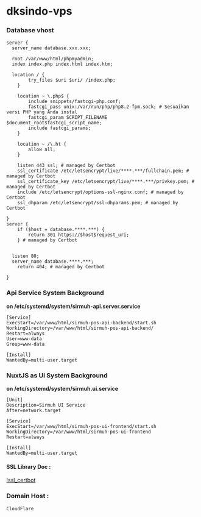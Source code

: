 # dksindo-vps

### Database vhost

```
server {
  server_name database.xxx.xxx;

  root /var/www/html/phpmyadmin;
  index index.php index.html index.htm;

  location / {
        try_files $uri $uri/ /index.php;
    }

    location ~ \.php$ {
        include snippets/fastcgi-php.conf;
        fastcgi_pass unix:/var/run/php/php8.2-fpm.sock; # Sesuaikan versi PHP yang Anda instal
        fastcgi_param SCRIPT_FILENAME $document_root$fastcgi_script_name;
        include fastcgi_params;
    }

    location ~ /\.ht {
        allow all;
    }

    listen 443 ssl; # managed by Certbot
    ssl_certificate /etc/letsencrypt/live/****.***/fullchain.pem; # managed by Certbot
    ssl_certificate_key /etc/letsencrypt/live/****.***/privkey.pem; # managed by Certbot
    include /etc/letsencrypt/options-ssl-nginx.conf; # managed by Certbot
    ssl_dhparam /etc/letsencrypt/ssl-dhparams.pem; # managed by Certbot

}
server {
    if ($host = database.****.***) {
        return 301 https://$host$request_uri;
    } # managed by Certbot


  listen 80;
  server_name database.****.***;
    return 404; # managed by Certbot

}
```

### Api Service System Background

**on /etc/systemd/system/sirmuh-api.server.service**

```
[Service]
ExecStart=/var/www/html/sirmuh-pos-api-backend/start.sh
WorkingDirectory=/var/www/html/sirmuh-pos-api-backend/
Restart=always
User=www-data
Group=www-data

[Install]
WantedBy=multi-user.target

```

### NuxtJS as Ui System Background

**on /etc/systemd/system/sirmuh.ui.service**

```
[Unit]
Description=Sirmuh UI Service
After=network.target

[Service]
ExecStart=/var/www/html/sirmuh-pos-ui-frontend/start.sh
WorkingDirectory=/var/www/html/sirmuh-pos-ui-frontend
Restart=always

[Install]
WantedBy=multi-user.target

```

#### SSL Library Doc :

[!ssl_certbot]("https://certbot.eff.org/instructions?ws=nginx&os=ubuntufocal")

### Domain Host :

`CloudFlare`

